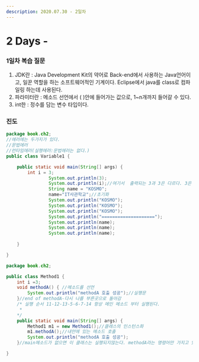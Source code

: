 ```yaml
---
description: 2020.07.30 - 2일차
---
```


# 2 Days -

### 1일차 복습 질문

1. JDK란  : Java Development Kit의 약어로 Back-end에서 사용하는 Java언어이고, 일꾼 역할을 하는 소프트웨어적인 기계이다. Eclipse에서  java를 class로 컴파일링 하는데 사용된다.
2. 파라미터란 : 메소드 선언에서 \( \)안에 들어가는 값으로, 1~n개까지 들어갈 수 있다.
3. int한 : 정수를 담는 변수 타입이다.

### 진도

```java
package book.ch2;
//에러에는 두가지가 있다.
//문법에러
//런타임에러(실행에러:문법에러는 없다.)
public class Variable1 {

	public static void main(String[] args) {
		int i = 3;
				System.out.println(3);
				System.out.println(i);//여기서  출력되는 3과 3은 다르다. 3은 그냥 숫자고 i는 변수=값 이다.
				String name = "KOSMO";
				name="IT사관학교";//초기화
				System.out.println("KOSMO");
				System.out.println("KOSMO");
				System.out.println("KOSMO");
				System.out.println("====================");
				System.out.println(name);
				System.out.println(name);
				System.out.println(name);
			
	}

}

```

```java
package book.ch2;

public class Method1 {
	int i =3;
	void methodA() { //메소드를 선언
		System.out.println("methodA 호출 성공");//실행문
	}//end of methodA-다시 나를 부른곳으로 돌아감
	/* 실행 순서 11-12-13-5-6-7-14 항상 메인 메소드 부터 실행된다.
	 * 
	*/ 	
	public static void main(String[] args) {
		Method1 m1 = new Method1();//클래스의 인스턴스화
		m1.methodA();//내안에 있는 메소드 호출
		System.out.println("methodA 호출 성공");
	}//main메소드가 없으면 이 클래스는 실행되지않는다. methodA라는 명령어만 가지고 있을뿐이다.

}

```

